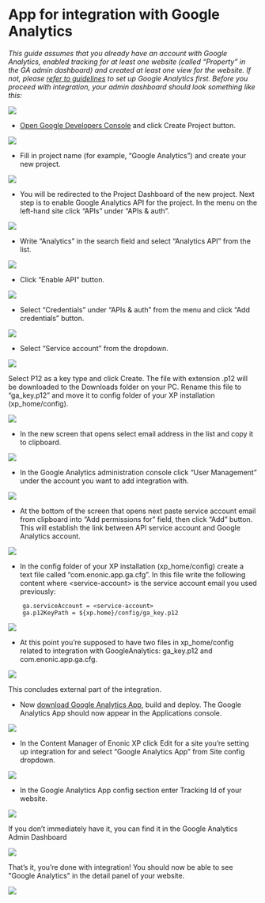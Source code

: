 # App for integration with Google Analytics

*This guide assumes that you already have an account with Google Analytics, enabled tracking for at least one website (called “Property” in the GA admin dashboard) and created at least one view for the website. If not, please [refer to guidelines](https://www.google.com/analytics/) to set up Google Analytics first. Before you proceed with integration, your admin dashboard should look something like this:*

![](src/main/resources/images/ga_00.png)

* [Open Google Developers Console](https://console.developers.google.com/project) and click Create Project button.

![](src/main/resources/images/ga_01.png)

* Fill in project name (for example, “Google Analytics”) and create your new project.

![](src/main/resources/images/ga_02.png)

* You will be redirected to the Project Dashboard of the new project. Next step is to enable Google Analytics API for the project. In the menu on the left-hand site click “APIs” under “APIs & auth”.

![](src/main/resources/images/ga_03.png)

* Write “Analytics” in the search field and select “Analytics API” from the list.

![](src/main/resources/images/ga_04.png)

* Click “Enable API” button.

![](src/main/resources/images/ga_05.png)

* Select “Credentials” under “APIs & auth” from the menu and click “Add credentials” button.

![](src/main/resources/images/ga_06.png)

* Select “Service account” from the dropdown.

![](src/main/resources/images/ga_07.png)

Select P12 as a key type and click Create. The file with extension .p12 will be downloaded to the Downloads folder on your PC. Rename this file to “ga_key.p12” and move it to config folder of your XP installation (xp_home/config).

![](src/main/resources/images/ga_08.png)

* In the new screen that opens select email address in the list and copy it to clipboard.

![](src/main/resources/images/ga_09.png)

* In the Google Analytics administration console click “User Management” under the account you want to add integration with.

![](src/main/resources/images/ga_10.png)

* At the bottom of the screen that opens next paste service account email from clipboard into “Add permissions for” field, then click “Add” button. This will establish the link between API service account and Google Analytics account.

![](src/main/resources/images/ga_11.png)

* In the config folder of your XP installation (xp_home/config) create a text file called “com.enonic.app.ga.cfg”. In this file write the following content where \<service-account\> is the service account email you used previously:
```
    ga.serviceAccount = <service-account>
    ga.p12KeyPath = ${xp.home}/config/ga_key.p12
```

![](src/main/resources/images/ga_12.png)

* At this point you’re supposed to have two files in xp_home/config related to integration with GoogleAnalytics: ga_key.p12 and com.enonic.app.ga.cfg.

![](src/main/resources/images/ga_12_2.png)

This concludes external part of the integration.

* Now [download Google Analytics App](https://github.com/enonic/app-google-analytics.git), build and deploy. The Google Analytics App should now appear in the Applications console.

![](src/main/resources/images/ga_13.png)

* In the Content Manager of Enonic XP click Edit for a site you’re setting up integration for and select “Google Analytics App” from Site config dropdown.

![](src/main/resources/images/ga_14.png)

* In the Google Analytics App config section enter Tracking Id of your website.

![](src/main/resources/images/ga_15.png)

If you don’t immediately have it, you can find it in the Google Analytics Admin Dashboard

![](src/main/resources/images/ga_15_2.png)

That’s it, you’re done with integration!
You should now be able to see "Google Analytics" in the detail panel of your website.

![](src/main/resources/images/ga_15_3.png)
